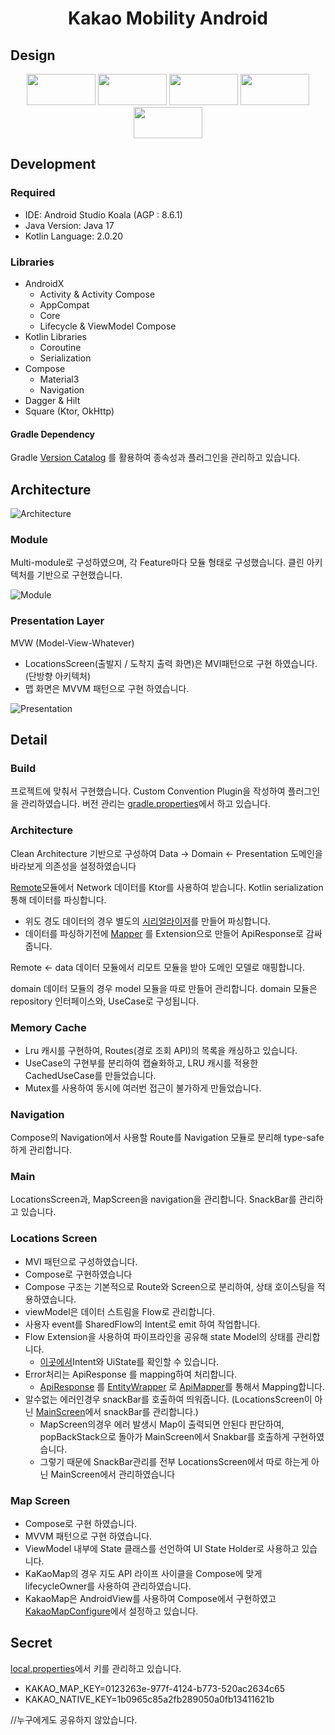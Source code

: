 <h1 align="center"> Kakao Mobility Android </h1>

## Design

<p align ="center">
 <img alt="" src ="/document/screen/splash.png" width="110" height="50" />
 <img alt="" src ="/document/screen/홈.png" width="110" height="50" />
 <img alt="" src ="/document/screen/홈-1.png" width="110" height="50" />
 <img alt="" src ="/document/screen/홈-2.png" width="110" height="50" />
 <img alt="" src ="/document/screen/지도.png" width="110" height="50" />
</p>

## Development

### Required

- IDE: Android Studio Koala (AGP : 8.6.1)
- Java Version: Java 17
- Kotlin Language: 2.0.20

### Libraries

- AndroidX
    - Activity & Activity Compose
    - AppCompat
    - Core
    - Lifecycle & ViewModel Compose
- Kotlin Libraries
    - Coroutine
    - Serialization
- Compose
    - Material3
    - Navigation
- Dagger & Hilt
- Square (Ktor, OkHttp)

#### Gradle Dependency

Gradle [Version Catalog](/gradle/libs.versions.toml) 를 활용하여 종속성과 플러그인을 관리하고 있습니다.

## Architecture

![Architecture](/document/Architecture.png)

### Module

Multi-module로 구성하였으며, 각 Feature마다 모듈 형태로 구성했습니다.
클린 아키텍처를 기반으로 구현했습니다.

![Module](/project.dot.png)

### Presentation Layer

MVW (Model-View-Whatever)

- LocationsScreen(출발지 / 도착지 출력 화면)은 MVI패턴으로 구현 하였습니다. (단방향 아키텍처)
- 맵 화면은 MVVM 패턴으로 구현 하였습니다.

![Presentation](/document/PresentationLayer.png)

## Detail

### Build

프로젝트에 맞춰서 구현했습니다.
Custom Convention Plugin을 작성하여 플러그인을 관리하였습니다.
버전 관리는 [gradle.properties](gradle.properties)에서 하고 있습니다.

### Architecture

Clean Architecture 기반으로 구성하여 Data -> Domain <- Presentation 도메인을 바라보게 의존성을 설정하였습니다

[Remote](/core/remote/src/main/java/kr/co/remote/)모듈에서 Network 데이터를 Ktor를 사용하여 받습니다.
Kotlin serialization 통해 데이터를 파싱합니다.

- 위도 경도 데이터의 경우 별도의 [시리얼라이저](/core/remote/src/main/java/kr/co/remote/serializer/PointSerializer.kt)를
  만들어 파싱합니다.
- 데이터를
  파싱하기전에 [Mapper](/core/remote/src/main/java/kr/co/remote/implementation/LocationRemoteDataSourceImpl.kt)
  를 Extension으로 만들어 ApiResponse로 감싸줍니다.

Remote <- data 데이터 모듈에서 리모트 모듈을 받아 도메인 모델로 매핑합니다.

domain 데이터 모듈의 경우 model 모듈을 따로 만들어 관리합니다.
domain 모듈은 repository 인터페이스와, UseCase로 구성됩니다.

### Memory Cache

- Lru 캐시를 구현하여, Routes(경로 조회 API)의 목록을 캐싱하고 있습니다.
- UseCase의 구현부를 분리하여 캡슐화하고, LRU 캐시를 적용한 CachedUseCase를 만들었습니다.
- Mutex를 사용하여 동시에 여러번 접근이 불가하게 만들었습니다.

### Navigation

Compose의 Navigation에서 사용할 Route를 Navigation 모듈로 분리해 type-safe하게 관리합니다.

### Main

LocationsScreen과, MapScreen을 navigation을 관리합니다.
SnackBar를 관리하고 있습니다.

### Locations Screen

- MVI 패턴으로 구성하였습니다.
- Compose로 구현하였습니다
- Compose 구조는 기본적으로 Route와 Screen으로 분리하여, 상태 호이스팅을 적용하였습니다.
- viewModel은 데이터 스트림을 Flow로 관리합니다.
- 사용자 event를 SharedFlow의 Intent로 emit 하여 작업합니다.
- Flow Extension을 사용하여 파이프라인을 공유해 state Model의 상태를 관리합니다.
    - [이곳에서](/feature/location/src/main/java/kr/co/location/model)Intent와 UiState를 확인할 수 있습니다.
- Error처리는 ApiResponse 를 mapping하여 처리합니다.
    - [ApiResponse](/core/common/src/main/java/kr/co/common/model/ApiResponse.kt)
      를 [EntityWrapper](/core/common/src/main/java/kr/co/common/model/EntityWrapper.kt)
      로 [ApiMapper](/core/common/src/main/java/kr/co/common/mapper/ApiMapper.kt)를 통해서 Mapping합니다.
- 알수없는 에러인경우 snackBar를 호출하여 띄워줍니다. (LocationsScreen이
  아닌 [MainScreen](/feature/main/src/main/java/kr/co/main/MainScreen.kt)에서 snackBar를 관리합니다.)
    - MapScreen의경우 에러 발생시 Map이 출력되면 안된다 판단하여, popBackStack으로 돌아가 MainScreen에서 Snakbar를 호출하게 구현하였습니다.
    - 그렇기 때문에 SnackBar관리를 전부 LocationsScreen에서 따로 하는게 아닌 MainScreen에서 관리하였습니다

### Map Screen

- Compose로 구현 하였습니다.
- MVVM 패턴으로 구현 하였습니다.
- ViewModel 내부에 State 클래스를 선언하여 UI State Holder로 사용하고 있습니다.
- KaKaoMap의 경우 지도 API 라이프 사이클을 Compose에 맞게 lifecycleOwner를 사용하여 관리하였습니다.
- KakaoMap은 AndroidView를 사용하여 Compose에서
  구현하였고 [KakaoMapConfigure](/feature/map/src/main/java/kr/co/map/service/KakaoMapConfigure.kt)에서
  설정하고 있습니다.

## Secret

[local.properties](local.properties)에서 키를 관리하고 있습니다.

- KAKAO_MAP_KEY=0123263e-977f-4124-b773-520ac2634c65
- KAKAO_NATIVE_KEY=1b0965c85a2fb289050a0fb13411621b

//누구에게도 공유하지 않았습니다.